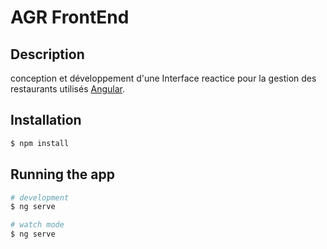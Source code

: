 
# AGR FrontEnd

## Description

conception et développement d'une Interface reactice pour la gestion des restaurants utilisés [Angular](https://angular.io/).

## Installation

```bash
$ npm install
```
## Running the app

```bash
# development
$ ng serve

# watch mode
$ ng serve
